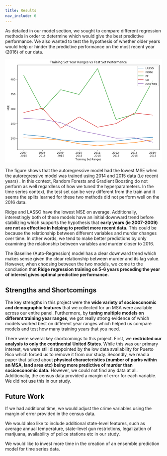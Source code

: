 ```yaml
---
title: Results
nav_include: 6
---
```



As detailed in our model section, we sought to compare different regression methods in order to determine which would give the best predictive performance. We also wanted to test the hypothesis of whether older years would help or hinder the predictive performance on the most recent year (2016) of our data.

![png](models_files/models_15_0.png)

The figure shows that the autoregressive model had the lowest MSE when the autoregressive model was trained using  2014 and 2015 data (i.e recent years) . In this context, Random Forests and Gradient Boosting do not perform as well regardless of how we tuned the hyperparameters. In the time series context, the test set can be very different from the train and it seems the splits learned for these two methods did not perform well on the 2016 data.

Ridge and LASSO have the lowest MSE on average. Additionally, interestingly both of these models have an initial downward trend before stabilizing which supports the hypothesis that **early years (ie 2007-2009) are not as effective in helping to predict more recent data.** This could be because the relationship between different variables and murder changes over time. In other words, we tend to make better predictions by only examining the relationship between variables and murder closer to 2016.

The Baseline (Auto-Regression) model has a clear downward trend which makes sense given the clear relationship between murder and its lag value. However, when choosing between the two models, we come to the conclusion that **Ridge regression training on 5-6 years preceding the year of interest gives optimal predictive performance.**

## Strengths and Shortcomings

The key strengths in this project were the **wide variety of socioeconomic and demographic features** that we collected for an MSA were available across our entire panel. Furthermore, by **tuning multiple models on different training year ranges**, we got really strong evidence of which models worked best on different year ranges which helped us compare models and test how many training years that you need.

There were several key shortcomings to this project. First, we **restricted our analysis to only the continental United States**. While this was our primary interest, we were still disappointed by the low data availability for Puerto Rico which forced us to remove it from our study. Secondly,  we read a paper that talked about **physical characteristics (number of parks within an MSA, land area etc) being more predictive of murder than socioeconomic data.** However, we could not find any data at all. Additionally, the census data provided a margin of error for each variable. We did not use this in our study.  

## Future Work

If we had additional time, we would adjust the crime variables using the margin of error provided in the census data.

We would also like to include additional state-level features, such as average annual temperature, state-level gun restrictions, legalization of marijuana, availability of police stations etc in our study.

We would like to invest more time in the creation of an ensemble prediction model for time series data.

